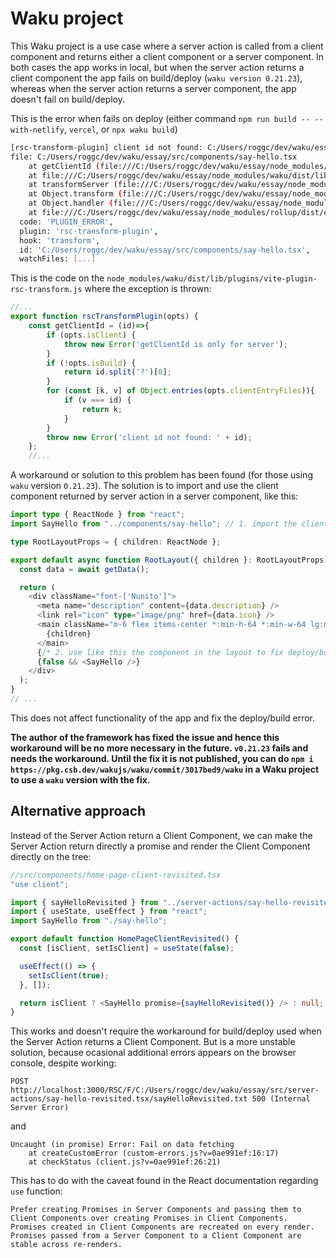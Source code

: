 # Waku project

This Waku project is a use case where a server action is called from a client component and returns either a client component or a server component. In both cases the app works in local, but when the server action returns a client component the app fails on build/deploy (`waku version 0.21.23`), whereas when the server action returns a server component, the app doesn't fail on build/deploy.

This is the error when fails on deploy (either command `npm run build -- --with-netlify`, `vercel`, or `npx waku build`)

```bash
[rsc-transform-plugin] client id not found: C:/Users/roggc/dev/waku/essay/src/components/say-hello.tsx
file: C:/Users/roggc/dev/waku/essay/src/components/say-hello.tsx
    at getClientId (file:///C:/Users/roggc/dev/waku/essay/node_modules/waku/dist/lib/plugins/vite-plugin-rsc-transform.js:653:15)
    at file:///C:/Users/roggc/dev/waku/essay/node_modules/waku/dist/lib/plugins/vite-plugin-rsc-transform.js:705:51
    at transformServer (file:///C:/Users/roggc/dev/waku/essay/node_modules/waku/dist/lib/plugins/vite-plugin-rsc-transform.js:627:179)
    at Object.transform (file:///C:/Users/roggc/dev/waku/essay/node_modules/waku/dist/lib/plugins/vite-plugin-rsc-transform.js:705:20)
    at Object.handler (file:///C:/Users/roggc/dev/waku/essay/node_modules/vite/dist/node/chunks/dep-glQox-ep.js:51737:15)
    at file:///C:/Users/roggc/dev/waku/essay/node_modules/rollup/dist/es/shared/node-entry.js:21891:40 {
  code: 'PLUGIN_ERROR',
  plugin: 'rsc-transform-plugin',
  hook: 'transform',
  id: 'C:/Users/roggc/dev/waku/essay/src/components/say-hello.tsx',
  watchFiles: [...]
```

This is the code on the `node_modules/waku/dist/lib/plugins/vite-plugin-rsc-transform.js` where the exception is thrown:

```javascript
//...
export function rscTransformPlugin(opts) {
    const getClientId = (id)=>{
        if (opts.isClient) {
            throw new Error('getClientId is only for server');
        }
        if (!opts.isBuild) {
            return id.split('?')[0];
        }
        for (const [k, v] of Object.entries(opts.clientEntryFiles)){
            if (v === id) {
                return k;
            }
        }
        throw new Error('client id not found: ' + id);
    };
    //...
```

A workaround or solution to this problem has been found (for those using `waku` version `0.21.23`). The solution is to import and use the client component returned by server action in a server component, like this:

```typescript
import type { ReactNode } from "react";
import SayHello from "../components/say-hello"; // 1. import the client component returned by server action

type RootLayoutProps = { children: ReactNode };

export default async function RootLayout({ children }: RootLayoutProps) {
  const data = await getData();

  return (
    <div className="font-['Nunito']">
      <meta name="description" content={data.description} />
      <link rel="icon" type="image/png" href={data.icon} />
      <main className="m-6 flex items-center *:min-h-64 *:min-w-64 lg:m-0 lg:min-h-svh lg:justify-center">
        {children}
      </main>
      {/* 2. use like this the component in the layout to fix deploy/build error */}
      {false && <SayHello />}
    </div>
  );
}
// ...
```

This does not affect functionality of the app and fix the deploy/build error.

**The author of the framework has fixed the issue and hence this workaround will be no more necessary in the future. `v0.21.23` fails and needs the workaround. Until the fix it is not published, you can do `npm i https://pkg.csb.dev/wakujs/waku/commit/3017bed9/waku` in a Waku project to use a `waku` version with the fix.**

## Alternative approach

Instead of the Server Action return a Client Component, we can make the Server Action return directly a promise and render the Client Component directly on the tree:

```typescript
//src/components/home-page-client-revisited.tsx
"use client";

import { sayHelloRevisited } from "../server-actions/say-hello-revisited";
import { useState, useEffect } from "react";
import SayHello from "./say-hello";

export default function HomePageClientRevisited() {
  const [isClient, setIsClient] = useState(false);

  useEffect(() => {
    setIsClient(true);
  }, []);

  return isClient ? <SayHello promise={sayHelloRevisited()} /> : null;
}
```

This works and doesn't require the workaround for build/deploy used when the Server Action returns a Client Component. But is a more unstable solution, because ocasional additional errors appears on the browser console, despite working:

```
POST http://localhost:3000/RSC/F/C:/Users/roggc/dev/waku/essay/src/server-actions/say-hello-revisited.tsx/sayHelloRevisited.txt 500 (Internal Server Error)
```

and

```
Uncaught (in promise) Error: Fail on data fetching
    at createCustomError (custom-errors.js?v=0ae991ef:16:17)
    at checkStatus (client.js?v=0ae991ef:26:21)
```

This has to do with the caveat found in the React documentation regarding `use` function:

```
Prefer creating Promises in Server Components and passing them to Client Components over creating Promises in Client Components. Promises created in Client Components are recreated on every render. Promises passed from a Server Component to a Client Component are stable across re-renders.
```
